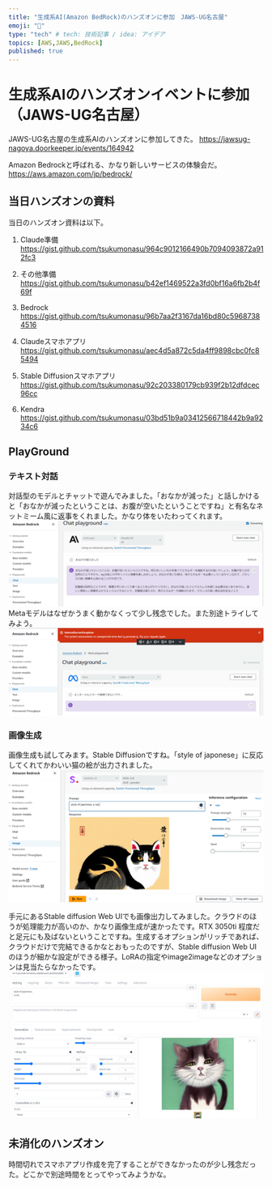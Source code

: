 ```yaml
---
title: "生成系AI(Amazon BedRock)のハンズオンに参加　JAWS-UG名古屋"
emoji: "🐙"
type: "tech" # tech: 技術記事 / idea: アイデア
topics: [AWS,JAWS,BedRock]
published: true
---
```

# 生成系AIのハンズオンイベントに参加（JAWS-UG名古屋）

JAWS-UG名古屋の生成系AIのハンズオンに参加してきた。
https://jawsug-nagoya.doorkeeper.jp/events/164942

Amazon Bedrockと呼ばれる、かなり新しいサービスの体験会だ。
https://aws.amazon.com/jp/bedrock/

## 当日ハンズオンの資料

当日のハンズオン資料は以下。

1. Claude準備
https://gist.github.com/tsukumonasu/964c9012166490b7094093872a912fc3

2. その他準備
https://gist.github.com/tsukumonasu/b42ef1469522a3fd0bf16a6fb2b4f69f

3. Bedrock
https://gist.github.com/tsukumonasu/96b7aa2f3167da16bd80c59687384516

4. Claudeスマホアプリ
https://gist.github.com/tsukumonasu/aec4d5a872c5da4ff9898cbc0fc85494

5. Stable Diffusionスマホアプリ
https://gist.github.com/tsukumonasu/92c203380179cb939f2b12dfdcec96cc

6. Kendra
https://gist.github.com/tsukumonasu/03bd51b9a03412566718442b9a9234c6

## PlayGround

### テキスト対話
対話型のモデルとチャットで遊んでみました。「おなかが減った」と話しかけると「おなかが減ったということは、お腹が空いたということですね」と有名なネットミーム風に返事をくれました。かなり体をいたわってくれます。
![Alt text](/images/articles/jawsug-nagoya-bedrock-handson/chat-sample1.png)
Metaモデルはなぜかうまく動かなくって少し残念でした。また別途トライしてみよう。
![Alt text](/images/articles/jawsug-nagoya-bedrock-handson/chat-sample2.png)

### 画像生成
画像生成も試してみます。Stable Diffusionですね。「style of japonese」に反応してくれてかわいい猫の絵が出力されました。
![Alt text](/images/articles/jawsug-nagoya-bedrock-handson/sd-cloud.png)

手元にあるStable diffusion Web UIでも画像出力してみました。クラウドのほうが処理能力が高いのか、かなり画像生成が速かったです。RTX 3050ti 程度だと足元にも及ばないということですね。生成するオプションがリッチであれば、クラウドだけで完結できるかなとおもったのですが、Stable diffusion Web UIのほうが細かな設定ができる様子。LoRAの指定やimage2imageなどのオプションは見当たらなかったです。
![Alt text](/images/articles/jawsug-nagoya-bedrock-handson/SD-Web.png)

## 未消化のハンズオン
時間切れでスマホアプリ作成を完了することができなかったのが少し残念だった。どこかで別途時間をとってやってみようかな。
